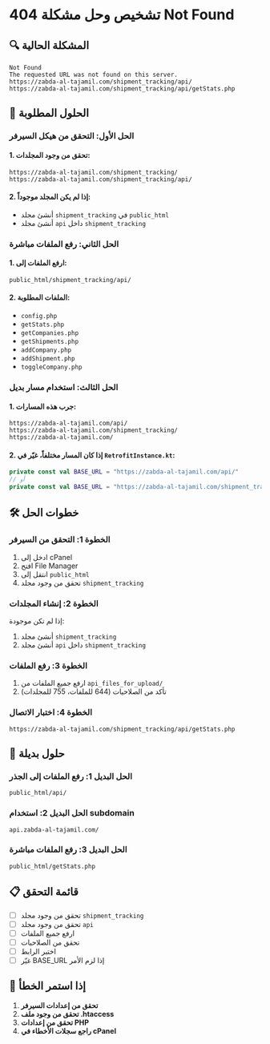 # تشخيص وحل مشكلة 404 Not Found

## 🔍 المشكلة الحالية
```
Not Found
The requested URL was not found on this server.
https://zabda-al-tajamil.com/shipment_tracking/api/
https://zabda-al-tajamil.com/shipment_tracking/api/getStats.php
```

## 🎯 الحلول المطلوبة

### الحل الأول: التحقق من هيكل السيرفر

#### 1. تحقق من وجود المجلدات:
```
https://zabda-al-tajamil.com/shipment_tracking/
https://zabda-al-tajamil.com/shipment_tracking/api/
```

#### 2. إذا لم يكن المجلد موجوداً:
- أنشئ مجلد `shipment_tracking` في `public_html`
- أنشئ مجلد `api` داخل `shipment_tracking`

### الحل الثاني: رفع الملفات مباشرة

#### 1. ارفع الملفات إلى:
```
public_html/shipment_tracking/api/
```

#### 2. الملفات المطلوبة:
- `config.php`
- `getStats.php`
- `getCompanies.php`
- `getShipments.php`
- `addCompany.php`
- `addShipment.php`
- `toggleCompany.php`

### الحل الثالث: استخدام مسار بديل

#### 1. جرب هذه المسارات:
```
https://zabda-al-tajamil.com/api/
https://zabda-al-tajamil.com/shipment_tracking/
https://zabda-al-tajamil.com/
```

#### 2. إذا كان المسار مختلفاً، غيّر في `RetrofitInstance.kt`:
```kotlin
private const val BASE_URL = "https://zabda-al-tajamil.com/api/"
// أو
private const val BASE_URL = "https://zabda-al-tajamil.com/shipment_tracking/"
```

## 🛠️ خطوات الحل

### الخطوة 1: التحقق من السيرفر
1. ادخل إلى cPanel
2. افتح File Manager
3. انتقل إلى `public_html`
4. تحقق من وجود مجلد `shipment_tracking`

### الخطوة 2: إنشاء المجلدات
إذا لم تكن موجودة:
1. أنشئ مجلد `shipment_tracking`
2. أنشئ مجلد `api` داخل `shipment_tracking`

### الخطوة 3: رفع الملفات
1. ارفع جميع الملفات من `api_files_for_upload/`
2. تأكد من الصلاحيات (644 للملفات، 755 للمجلدات)

### الخطوة 4: اختبار الاتصال
```
https://zabda-al-tajamil.com/shipment_tracking/api/getStats.php
```

## 🔧 حلول بديلة

### الحل البديل 1: رفع الملفات إلى الجذر
```
public_html/api/
```

### الحل البديل 2: استخدام subdomain
```
api.zabda-al-tajamil.com/
```

### الحل البديل 3: رفع الملفات مباشرة
```
public_html/getStats.php
```

## 📋 قائمة التحقق

- [ ] تحقق من وجود مجلد `shipment_tracking`
- [ ] تحقق من وجود مجلد `api`
- [ ] ارفع جميع الملفات
- [ ] تحقق من الصلاحيات
- [ ] اختبر الرابط
- [ ] غيّر BASE_URL إذا لزم الأمر

## 🚨 إذا استمر الخطأ

1. **تحقق من إعدادات السيرفر**
2. **تحقق من وجود ملف .htaccess**
3. **تحقق من إعدادات PHP**
4. **راجع سجلات الأخطاء في cPanel**
